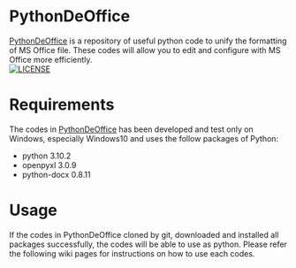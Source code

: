 # PythonDeOffice
[PythonDeOffice](https://github.com/CountrySideEngineer/PythonDeOffice) is a repository of useful python code to unify the formatting of MS Office file.
These codes will allow you to edit and configure with MS Office more efficiently.  
[![LICENSE](https://img.shields.io/badge/License-MIT-brightfreen.svg)](https://spdx.org/licenses/MIT)

# Requirements
The codes in [PythonDeOffice](https://github.com/CountrySideEngineer/PythonDeOffice) has been developed and test only on Windows, especially Windows10 and uses the follow packages of Python:
* python 3.10.2
* openpyxl 3.0.9
* python-docx 0.8.11

# Usage
If the codes in PythonDeOffice cloned by git, downloaded and installed all packages successfully, the codes will be able to use as python.
Please refer the following wiki pages for instructions on how to use each codes.
